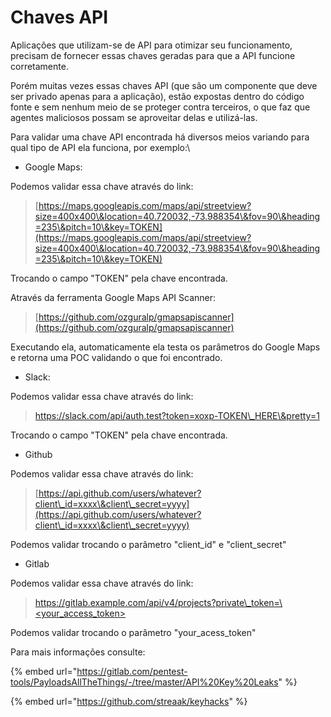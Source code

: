 # Chaves API

Aplicações que utilizam-se de API para otimizar seu funcionamento, precisam de fornecer essas chaves geradas para que a API funcione corretamente.

Porém muitas vezes essas chaves API (que são um componente que deve ser privado apenas para a aplicação), estão expostas dentro do código fonte e sem nenhum meio de se proteger contra terceiros, o que faz que agentes maliciosos possam se aproveitar delas e utilizá-las.



Para validar uma chave API encontrada há diversos meios variando para qual tipo de API ela funciona, por exemplo:\


* Google Maps:

Podemos validar essa chave através do link:

> [https://maps.googleapis.com/maps/api/streetview?size=400x400\&location=40.720032,-73.988354\&fov=90\&heading=235\&pitch=10\&key=TOKEN](https://maps.googleapis.com/maps/api/streetview?size=400x400\&location=40.720032,-73.988354\&fov=90\&heading=235\&pitch=10\&key=TOKEN)

Trocando o campo "TOKEN" pela chave encontrada.



Através da ferramenta Google Maps API Scanner:

> [https://github.com/ozguralp/gmapsapiscanner](https://github.com/ozguralp/gmapsapiscanner)

Executando ela, automaticamente ela testa os parâmetros do Google Maps e retorna uma POC validando o que foi encontrado.



* Slack:

Podemos validar essa chave através do link:

> https://slack.com/api/auth.test?token=xoxp-TOKEN\_HERE\&pretty=1

Trocando o campo "TOKEN" pela chave encontrada.



* Github

Podemos validar essa chave através do link:

> [https://api.github.com/users/whatever?client\_id=xxxx\&client\_secret=yyyy](https://api.github.com/users/whatever?client\_id=xxxx\&client\_secret=yyyy)

Podemos validar trocando o parâmetro "client\_id" e "client\_secret"



* Gitlab

Podemos validar essa chave através do link:

> [https://gitlab.example.com/api/v4/projects?private\_token=\<your\_access\_token>](https://gitlab.example.com/api/v4/projects?private\_token=%3Cyour\_access\_token%3E)

Podemos validar trocando o parâmetro "your\_acess\_token"



Para mais informações consulte:

{% embed url="https://gitlab.com/pentest-tools/PayloadsAllTheThings/-/tree/master/API%20Key%20Leaks" %}

{% embed url="https://github.com/streaak/keyhacks" %}




